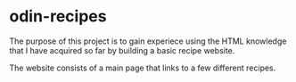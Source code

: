 # odin-recipes
The purpose of this project is to gain experiece using the HTML knowledge that I have acquired so far by building a 
basic recipe website.

The website consists of a main page that links to a few different recipes.